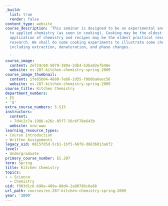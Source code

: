 ```yaml
---
_build:
  list: true
  render: false
content_type: website
course_description: 'This seminar is designed to be an experimental and hands-on approach
  to applied chemistry (as seen in cooking). Cooking may be the oldest and most widespread
  application of chemistry and recipes may be the oldest practical result of chemical
  research. We shall do some cooking experiments to illustrate some chemical principles,
  including extraction, denaturation, and phase changes.

  '
course_image:
  content: 2e724c08-5079-389a-3db4-b3ba02ef648e
  website: es-287-kitchen-chemistry-spring-2009
course_image_thumbnail:
  content: 1fe65b04-4880-7e66-2d55-f0b0ba6eec56
  website: es-287-kitchen-chemistry-spring-2009
course_title: Kitchen Chemistry
department_numbers:
- ES
- '5'
extra_course_numbers: 5.S15
instructors:
  content:
  - 7d4c2c7a-1986-e26c-05f7-56c6f78e643b
  website: ocw-www
learning_resource_types:
- Course Introduction
- Written Assignments
legacy_uid: 0815fd5d-5cb1-1bf5-66f8-d6836013a6f2
level:
- Undergraduate
primary_course_number: ES.287
term: Spring
title: Kitchen Chemistry
topics:
- - Science
  - Chemistry
uid: f903d1c6-b98a-489a-80d4-2a90786c6a6b
url_path: courses/es-287-kitchen-chemistry-spring-2009
year: '2009'
---
```

